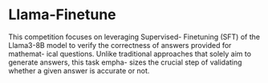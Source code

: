 # Llama-Finetune

This competition focuses on leveraging Supervised-
Finetuning (SFT) of the Llama3-8B model to verify
the correctness of answers provided for mathemat-
ical questions. Unlike traditional approaches that
solely aim to generate answers, this task empha-
sizes the crucial step of validating whether a given
answer is accurate or not.
